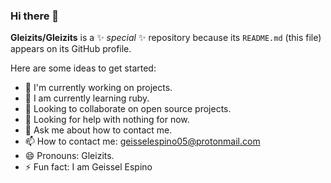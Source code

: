 ### Hi there 👋


**Gleizits/Gleizits** is a ✨ _special_ ✨ repository because its `README.md` (this file) appears on its GitHub profile.

Here are some ideas to get started:

- 🔭 I'm currently working on projects.
- 🌱 I am currently learning ruby.
- 👯 Looking to collaborate on open source projects.
- 🤔 Looking for help with nothing for now.
- 💬 Ask me about how to contact me.
- 📫 How to contact me: geisselespino05@protonmail.com
- 😄 Pronouns: Gleizits.
- ⚡ Fun fact: I am Geissel Espino

